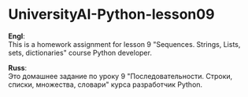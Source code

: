 # UniversityAI-Python-lesson09

<b>Engl</b>:<br>
This is a homework assignment for lesson 9 "Sequences. Strings, Lists, sets, dictionaries" course Python developer.

<b>Russ</b>:<br>
Это домашнее задание по уроку 9 "Последовательности. Строки, списки, множества, словари" курса разработчик Python.
